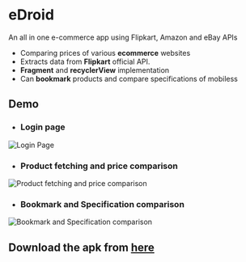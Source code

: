 # eDroid
An all in one e-commerce app using Flipkart, Amazon and eBay APIs 


* Comparing prices of various **ecommerce** websites
* Extracts data from **Flipkart** official API.
* **Fragment** and **recyclerView** implementation
* Can **bookmark** products and compare specifications of mobiless

## Demo 
* ### Login page
![](images/1.gif "Login Page")

* ### Product fetching and price comparison
![](images/2.gif "Product fetching and price comparison")

* ### Bookmark and Specification comparison
![](images/3.gif "Bookmark and Specification comparison")

## Download the apk from [here](https://github.com/Not-Rahil/eDroid/raw/master/edroid.apk)
